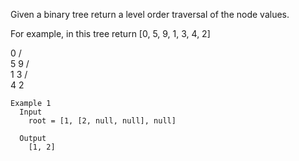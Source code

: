 Given a binary tree return a level order traversal of the node values.

For example, in this tree return [0, 5, 9, 1, 3, 4, 2]

   0
  / \
 5   9
    / \
   1   3
  / \
 4   2

```
Example 1
  Input 
    root = [1, [2, null, null], null]

  Output
    [1, 2]
```